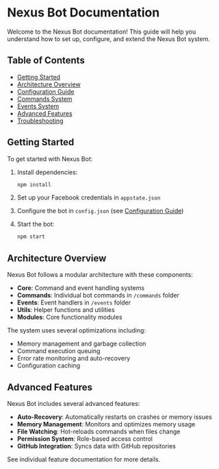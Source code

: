 # Nexus Bot Documentation

Welcome to the Nexus Bot documentation! This guide will help you understand how to set up, configure, and extend the Nexus Bot system.

## Table of Contents

- [Getting Started](#getting-started)
- [Architecture Overview](#architecture-overview)
- [Configuration Guide](#configuration-guide)
- [Commands System](#commands-system)
- [Events System](#events-system)
- [Advanced Features](#advanced-features)
- [Troubleshooting](#troubleshooting)

## Getting Started

To get started with Nexus Bot:

1. Install dependencies:
   ```bash
   npm install
   ```

2. Set up your Facebook credentials in `appstate.json`

3. Configure the bot in `config.json` (see [Configuration Guide](#configuration-guide))

4. Start the bot:
   ```bash
   npm start
   ```

## Architecture Overview

Nexus Bot follows a modular architecture with these components:

- **Core**: Command and event handling systems
- **Commands**: Individual bot commands in `/commands` folder
- **Events**: Event handlers in `/events` folder
- **Utils**: Helper functions and utilities
- **Modules**: Core functionality modules

The system uses several optimizations including:
- Memory management and garbage collection
- Command execution queuing
- Error rate monitoring and auto-recovery
- Configuration caching

## Advanced Features

Nexus Bot includes several advanced features:

- **Auto-Recovery**: Automatically restarts on crashes or memory issues
- **Memory Management**: Monitors and optimizes memory usage
- **File Watching**: Hot-reloads commands when files change
- **Permission System**: Role-based access control
- **GitHub Integration**: Syncs data with GitHub repositories

See individual feature documentation for more details.
